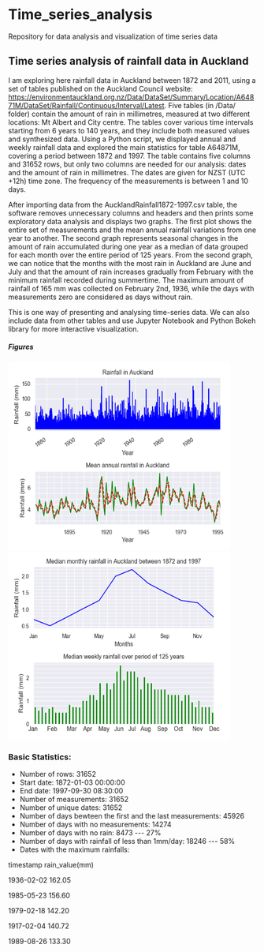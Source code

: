 # Time_series_analysis
Repository for data analysis and visualization of time series data

## Time series analysis of rainfall data in Auckland

I am exploring here rainfall data in Auckland between 1872 and 2011, using a set of tables published on the Auckland Council website: https://environmentauckland.org.nz/Data/DataSet/Summary/Location/A64871M/DataSet/Rainfall/Continuous/Interval/Latest. 
Five tables (in /Data/ folder) contain the amount of rain in millimetres, measured at two different locations: Mt Albert and City centre. The tables cover various time intervals starting from 6 years to 140 years, and they include both measured values and synthesized data.
Using a Python script, we displayed annual and weekly rainfall data and explored the main statistics for table A64871M, covering a period between 1872 and 1997.  The table contains five columns and 31652 rows, but only two columns are needed for our analysis:  dates and the amount of rain in millimetres. The dates are given for NZST (UTC +12h) time zone. The frequency of the measurements is between 1 and 10 days. 

After importing data from the AucklandRainfall1872-1997.csv table, the software removes unnecessary columns and headers and then prints some exploratory data analysis and displays two graphs. The first plot shows the entire set of measurements and the mean annual rainfall variations from one year to another. The second graph represents seasonal changes in the amount of rain accumulated during one year as a median of data grouped for each month over the entire period of 125 years.  From the second graph, we can notice that the months with the most rain in Auckland are June and July and that the amount of rain increases gradually from February with the minimum rainfall recorded during summertime. The maximum amount of rainfall of 165 mm was collected on February 2nd, 1936, while the days with measurements zero are considered as days without rain.  

This is one way of presenting and analysing time-series data. We can also include data from other tables and use Jupyter Notebook and Python Bokeh library for more interactive visualization.

##### Figures
<p>
<img src="Images/AnnualRainfallAuckland.png" width="450" height="380">
<img src="Images/WeeklyRainfallAuckland.png" width="450" height="380">
</p>

### Basic Statistics:

- Number of rows: 31652
- Start date: 1872-01-03 00:00:00  
- End date: 1997-09-30 08:30:00
- Number of measurements: 31652
- Number of unique dates: 31652
- Number of days bewteen the first and the last measurements: 45926
- Number of days with no measurements: 14274
- Number of days with no rain: 8473 --- 27%
- Number of days with rainfall of less than 1mm/day: 18246 --- 58%
- Dates with the maximum rainfalls:

timestamp           rain_value(mm)

1936-02-02            162.05

1985-05-23            156.60

1979-02-18            142.20

1917-02-04            140.72

1989-08-26            133.30

